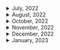<details>
<summary>July, 2022</summary>

1. [Signing Raw TransacPons](https://docs.etherscan.io/tutorials/signing-raw-transactions)
1. [How to Fork Ethereum Mainnet](https://docs.alchemy.com/alchemy/guides/how-to-fork-ethereum-mainnet)
1. [WAFFLE: DYNAMIC MOCKING AND TESTING CONTRACT CALLS](https://ethereum.org/ca/developers/tutorials/waffle-dynamic-mocking-and-testing-calls/#:~:text=Why%20is%20dynamic%20mocking%20useful,of%20them%20in%20complete%20isolation.)
1. [How to fork mainnet for testing](https://mixbytes.io/blog/how-fork-mainnet-testing)
1. [WETH](https://weth.io/)
1. [How to deploy contract at same address across networks](https://ethereum.stackexchange.com/questions/103776/how-to-deploy-contract-at-same-address-across-networks)
</details>

<details>
<summary>August, 2022</summary>

1. [Ropsten, Rinkeby & Kiln Deprecation Announcement](https://blog.ethereum.org/2022/06/21/testnet-deprecation/)
1. [Ethereum - the merge](https://ethereum.org/en/upgrades/merge/)
1. [How The Merge impacts ETH supply](https://ethereum.org/en/upgrades/merge/issuance/#post-merge)
1. [컴퓨터 용어로서의 opinionated(편향적)의 의미](https://www.clien.net/service/board/cm_app/13558026)
1. [What Are The Differences Between Staking And Farming? Here’s What You Should Know](https://chaindebrief.com/difference-between-staking-and-farming/)
1. [Ethereum - Sharding](https://ethereum.org/en/upgrades/sharding/#main-content)
1. [A rollup-centric ethereum roadmap](https://ethereum-magicians.org/t/a-rollup-centric-ethereum-roadmap/4698)
1. [ZERO-KNOWLEDGE ROLLUPS](https://ethereum.org/en/developers/docs/scaling/zk-rollups/#top)
1. [Ethereum - beacon chain](https://ethereum.org/en/upgrades/beacon-chain/#main-content)

</details>

<details>
<summary>October, 2022</summary>

1. [How Can You Share an NFT? Fractional NFTs Explained](https://www.coindesk.com/learn/how-can-you-share-an-nft-fractional-nfts-explained/)
1. [How to setup WebHooks with QuickNode](https://www.quicknode.com/guides/knowledge-base/how-to-setup-webhooks-with-quicknode)
1. [Time-dependent tests with Hardhat?](https://ethereum.stackexchange.com/questions/86633/time-dependent-tests-with-hardhat)
1. [How to Monitor On-chain Events](https://levelup.gitconnected.com/how-to-monitor-on-chain-events-dc56a501b173)
1. [What is a Webhook? Webhooks for Beginners](https://youtu.be/mrkQ5iLb4DM)
1. [What is the difference between bytecode, init code, deployed bytecode, creation bytecode, and runtime bytecode?](https://ethereum.stackexchange.com/questions/76334/what-is-the-difference-between-bytecode-init-code-deployed-bytecode-creation)
1. [Deep Dive Comparison: Infura, Alchemy, QuickNode](https://blog.quicknode.com/price-compare-infura-alchemy-quiknode/)

</details>

<details>
<summary>November, 2022</summary>

1. [EIP712 is here: What to expect and how to use it](https://medium.com/metamask/eip712-is-coming-what-to-expect-and-how-to-use-it-bb92fd1a7a26)
1. [Using Echidna to test a smart contract library](https://blog.trailofbits.com/2020/08/17/using-echidna-to-test-a-smart-contract-library/)
1. [How to Listen to Smart Contract Transactions in Real-Time](https://moralis.io/how-to-listen-to-smart-contract-transactions-in-real-time/)
1. [What is a Webhook? Webhooks for Beginners](https://youtu.be/mrkQ5iLb4DM)
1. [How to Monitor On-chain Events](https://levelup.gitconnected.com/how-to-monitor-on-chain-events-dc56a501b173)
1. [Time-dependent tests with Hardhat?](https://ethereum.stackexchange.com/questions/86633/time-dependent-tests-with-hardhat)
1. [Compute iterations until gas limit would be reached, then revert to before gas limit reached](https://ethereum.stackexchange.com/questions/41526/compute-iterations-until-gas-limit-would-be-reached-then-revert-to-before-gas-l)
1. [Github ethereum - Solidity for loop over a huge amount of data failed. #5354](https://github.com/ethereum/solidity/issues/5354)
1. [How much ether do you need to pay for a transaction?](https://solidity-by-example.org/gas/)
1. [Run IPFS inside Docker](https://docs.ipfs.tech/how-to/run-ipfs-inside-docker/#set-up)
1. [web3-storage: w3name for mutable IPFS](https://github.com/web3-storage/w3name/blob/main/packages/client/README.md)
1. [Guide to Mutable NFTs](https://nftschool.dev/guides/mutable-nfts/#background-ipfs-naming-services)
1. [Ethersjs: Set gasLimit and gasPrice on contract transactions #40](https://github.com/ethers-io/ethers.js/issues/40)
1. [How is msg.gas calculated?](https://ethereum.stackexchange.com/questions/34404/how-is-msg-gas-calculated)
1. [IPFS - [ERR_PACKAGE_PATH_NOT_EXPORTED]: No "exports" main defined in package.json #4138](https://github.com/ipfs/js-ipfs/issues/4138)
1. [JS-IPFS : CORS](https://github.com/ipfs/js-ipfs/blob/master/docs/CORS.md)
1. [How to logout from metamask account in reactjs using Ethereum](https://stackoverflow.com/questions/70378789/how-to-logout-from-metamask-account-in-reactjs-using-ethereum)
1. [EIP-4494: Extending ERC-2612-style permits to ERC-721 NFTs](https://ethereum-magicians.org/t/eip-4494-extending-erc-2612-style-permits-to-erc-721-nfts/7519)
1. [수수께끼 같은 암호화폐 용어 ‘수탁(커스터디)’](https://www.coindeskkorea.com/news/articleView.html?idxno=55774)
1. [EIP-4494: Permit for ERC-721 NFTs](https://eips.ethereum.org/EIPS/eip-4494)
1. [EIP4494 Permits for ERC721](https://www.nftstandards.wtf/Working+Group+EIPs+and+implementations/EIP4494+Permits+for+ERC721)

</details>

<details>
<summary>December, 2022</summary>

1. [How to retrieve transactionHash while an event was emitted? #1307](https://github.com/ethers-io/ethers.js/issues/1307)
1. [How to get transaction hash immediately for transaction call](https://github.com/ethers-io/ethers.js/issues/511)
1. [ethersjs: signer connect unchecked](https://docs.ethers.io/v5/api/providers/jsonrpc-provider/#JsonRpcSigner-connectUnchecked)
1. [IPFS: DNSLink](https://docs.ipfs.tech/concepts/dnslink/#publish-content-path)
1. [IPFSgate.com](https://www.ipfsgate.com/)
1. [Address IPFS on the web](https://docs.ipfs.tech/how-to/address-ipfs-on-web/#dweb-addressing-in-brief)
1. [IPFS Check: Have you seen my CID?](https://ipfs-check.on.fleek.co/?cid=QmQrW4PDX8c76kdXB2PiosBuZ2yaUrocMCqhGSzfSvzF34&multiaddr=%2Fp2p%2F12D3KooWHmBmzMPH9hjCHCtVnwutzScQ5N88LkWV4i54Z4JnmV3x)
1. [IPFS gateway checker](https://ipfs.github.io/public-gateway-checker/)
1. [Why is my transaction pending?](https://support.exodus.com/article/49-why-is-my-transaction-pending#about)
1. [How to Debug Pending Ethereum Transactions](https://alchemy.com/blog/how-to-debug-pending-ethereum-transactions)
1. [Get events from a transaction receipt in hardhat](https://stackoverflow.com/questions/69013697/get-events-from-a-transaction-receipt-in-hardhat)
1. [Does etherjs TransactionReceipt have an events object?](https://stackoverflow.com/questions/73230175/does-etherjs-transactionreceipt-have-an-events-object)
1. [Obtain transaction hash from event (ethersjs)](https://ethereum.stackexchange.com/questions/99700/obtain-transaction-hash-from-event-ethersjs)
1. [Does etherjs TransactionReceipt have an events object?](https://stackoverflow.com/questions/73230175/does-etherjs-transactionreceipt-have-an-events-object)
1. [would transaction.wait() from ethers.js guarenteed change of state in blockchain?](https://www.reddit.com/r/ethdev/comments/s8ehtk/would_transactionwait_from_ethersjs_guarenteed/)
1. [How to listen to pending transactions using Ethers.js](https://www.showwcase.com/show/14647/how-to-listen-to-pending-transactions-using-ethersjs)
1. [Ethers: Get transaction hash without sending transaction](https://ethereum.stackexchange.com/questions/138552/ethers-get-transaction-hash-without-sending-transaction)
1. [Polygonscan: A failed transaction also has a transaction hash](https://polygonscan.com/tx/0x7473494c4d6ac6976193f67e624dbd0963a321dc883ea8d90e115f5246a3b6d2)
1. [How to listen to events on a smart contract using ethers.js and contract.on() in node.js](https://www.calvintorra.com/blog/how-to-listen-to-events-on-a-smart-contract-using-ethers-js-contract-on-in-a-node-js)
1. [edge gateway link for Web3.storage - w3s.link](https://github.com/web3-storage/w3link/tree/main/packages/edge-gateway-link)
1. [Getting Ethereum Transaction Revert Reasons the Easy Way](https://medium.com/authereum/getting-ethereum-transaction-revert-reasons-the-easy-way-24203a4d1844)
1. [How to get transaction failed reason with transaction hash with web3?](https://ethereum.stackexchange.com/questions/52117/how-to-get-transaction-failed-reason-with-transaction-hash-with-web3)
1. [How to get transaction failed reason with ethers.js](https://ethereum.stackexchange.com/questions/125779/how-to-get-transaction-failed-reason-with-ethers-js)
1. [Understanding event logs on the Ethereum blockchain](https://medium.com/mycrypto/understanding-event-logs-on-the-ethereum-blockchain-f4ae7ba50378)
1. [Etherscan API request 403 forbidden in Ropsten network](https://stackoverflow.com/questions/69312369/etherscan-api-request-403-forbidden-in-ropsten-network)
1. [Web3.storage: JavaScript client library reference](https://web3.storage/docs/reference/js-client-library/)
1. [Filebase: IPFS Gateways](https://docs.filebase.com/ipfs/ipfs-gateways)
1. [how to upload directory with web3 storage](https://web3.storage/docs/)
1. [github: web3 storage](https://github.com/web3-storage/web3.storage)
1. [NPM package: web3-storage](https://www.npmjs.com/package/web3.storage)
1. [web3 link](https://github.com/web3-storage/w3link)
1. [Codefi Orchestrate: How to listen for transactions receipts](https://docs.orchestrate.consensys.net/en/stable/Howto/Listen-Transactions/#how-to-listen-for-transactions-receipts)
1. [Ethersjs: Ethereum error codes](https://docs.ethers.io/v5/single-page/#/v5/api/utils/logger/-%23-errors-ethereum)
1. [Polygonscan API docs: Verifying Contracts Programmatically](https://docs.polygonscan.com/tutorials/verifying-contracts-programmaticallyhttps://docs.polygonscan.com/tutorials/verifying-contracts-programmatically)
1. [Trouble getting 'hardhat-shorthand' plugin for Hardhat to work, using 'hh' shortcut only brings up HTML help](https://ethereum.stackexchange.com/questions/103736/trouble-getting-hardhat-shorthand-plugin-for-hardhat-to-work-using-hh-short)
1. [Alchemy docs: How to Use a Provider in Ethers.js](https://docs.alchemy.com/docs/ethers-js-provider)
1. [How to create random Wallet with provider #686](https://github.com/ethers-io/ethers.js/issues/686)
1. [What are the initial/zero values for different data types in Solidity?](https://ethereum.stackexchange.com/questions/40559/what-are-the-initial-zero-values-for-different-data-types-in-solidity)
1. [빗썸도 결국 메타마스크 출금 막았다](https://www.coindeskkorea.com/news/articleView.html?idxno=77324)
1. [Github: ethersjs: How to recover the public key and address from a signed message? #447](https://github.com/ethers-io/ethers.js/issues/447)
1. [What does msg.sender == tx.origin actually do? Why? [duplicate]](https://ethereum.stackexchange.com/questions/113962/what-does-msg-sender-tx-origin-actually-do-why)
1. [[BUG] connectkit (wagmi) is spamming alchemy #33](https://github.com/family/connectkit/issues/33)
1. [Polygonscan API docs: Verifying Contracts Programmatically](https://docs.polygonscan.com/tutorials/verifying-contracts-programmaticallyhttps://docs.polygonscan.com/tutorials/verifying-contracts-programmatically)

</details>

<details>
<summary>January, 2023</summary>

1. [opensea ENS](https://opensea.io/assets/ens?sortBy=assets_prod_main_price_desc&locale=ko)
2. [[체험기] 웹3 세상에서 도메인 부자 되는 법.ENS](https://www.coindeskkorea.com/news/articleView.html?idxno=81253)
3. [Is it possible to get consumed and remained gas from within a smart contract?](https://ethereum.stackexchange.com/questions/126953/is-it-possible-to-get-consumed-and-remained-gas-from-within-a-smart-contract)
4. [Going through large arrays with a for loop?](https://ethereum.stackexchange.com/questions/97658/going-through-large-arrays-with-a-for-loop)
5. [Is it possible to get consumed and remained gas from within a smart contract?](https://ethereum.stackexchange.com/questions/126953/is-it-possible-to-get-consumed-and-remained-gas-from-within-a-smart-contract)
6. [Is gasleft() the best way to manage big loops in solidity?](https://ethereum.stackexchange.com/questions/127382/is-gasleft-the-best-way-to-manage-big-loops-in-solidity)
7. [Sending multiple transactions at once](https://ethereum.stackexchange.com/questions/13594/sending-multiple-transactions-at-once)
8. [What Is Block Confirmation on Ethereum And How Many Confirmations Are Required?](https://letsexchange.io/blog/what-is-block-confirmation-on-ethereum-and-how-many-confirmations-are-required/)
9. [What is a Block Confirmation on Ethereum?](https://jaredstauffer.medium.com/what-is-a-block-confirmation-on-ethereum-e27d29ca8c01)
10. [How many confirmations on the blockchain are necessary until my crypto assets (coins) deposit is reflected?](https://bitflyer.com/en-eu/faq/23-25)
11. [How to find confirmation info in ethers.js？](https://ethereum.stackexchange.com/questions/80604/how-to-find-confirmation-info-in-ethers-js)
12. [How to register an ENS name for your wallet address](https://medium.com/coinmonks/how-to-register-an-ens-name-for-your-wallet-address-190767641dae)
13. [How can I perform float type division in solidity?](https://ethereum.stackexchange.com/questions/8674/how-can-i-perform-float-type-division-in-solidity)
14. [Hardhat has no exported member ethers](https://github.com/NomicFoundation/hardhat/issues/1627)
15. [Hardhat network helper: takeSnapshot](<https://hardhat.org/hardhat-network-helpers/docs/reference#takesnapshot()>)
16. [Github - consenSys/abi-decoder](https://github.com/ConsenSys/abi-decoder)
17. [Event Listeners Stop Firing #2338](https://github.com/ethers-io/ethers.js/issues/2338)
18. [Handling Websocket Drops and Disconnections](https://support.quicknode.com/hc/en-us/articles/9422611596305-Handling-Websocket-Drops-and-Disconnections)
19. [Why Does My Ethereum ".on" Event Listener Stop Firing?](https://stackoverflow.com/questions/70325975/why-does-my-ethereum-on-event-listener-stop-firing)
20. [Github: web3-providers-ws](https://github.com/web3/web3.js/tree/1.x/packages/web3-providers-ws#web3-providers-ws)
21. [ethers js docs: WebSocketProvider](https://docs.ethers.org/v5/api/providers/other/#WebSocketProvider)
22. [Token multi-sender](https://multisender.app/)
23. [Token bulk-sender](https://bulksender.app/)
24. [Setting up an ENS domain in under 3 minutes](https://youtu.be/l_EnU3-ddp4)
25. [Web3 docs: websocket provider options](https://web3js.readthedocs.io/en/v1.2.11/web3.html#configuration)
26. [Uniswap - ERC721Permit](https://docs.uniswap.org/contracts/v3/reference/periphery/base/ERC721Permit)
27. [EIP-4494: Permit for ERC-721 NFTs](https://eips.ethereum.org/EIPS/eip-4494)
28. [[Listener] Alchemy rate limiting causes failures #1986](https://github.com/OriginProtocol/origin/issues/1986)
29. [Reddit: "Unknown ENS name in OpenSea"](https://www.reddit.com/r/EthereumNameService/comments/r4fivh/unknown_ens_name/)

</details>
